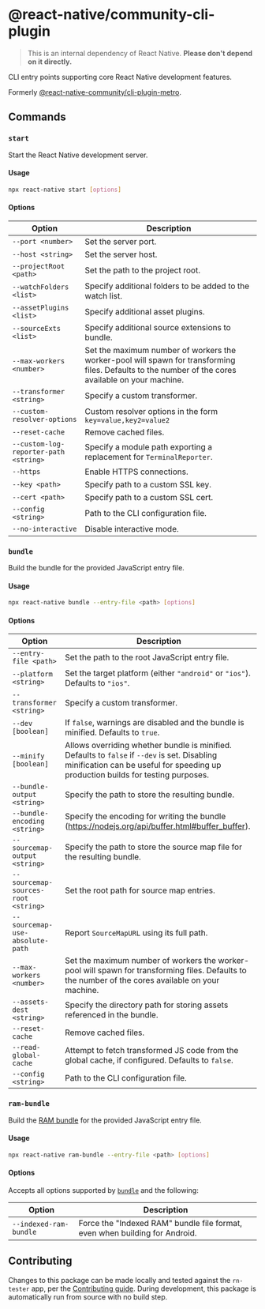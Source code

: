# @react-native/community-cli-plugin

> This is an internal dependency of React Native. **Please don't depend on it directly.**

CLI entry points supporting core React Native development features.

Formerly [@react-native-community/cli-plugin-metro](https://www.npmjs.com/package/@react-native-community/cli-plugin-metro).

## Commands

### `start`

Start the React Native development server.

#### Usage

```sh
npx react-native start [options]
```

#### Options

| Option | Description |
| - | - |
| `--port <number>` | Set the server port. |
| `--host <string>` | Set the server host. |
| `--projectRoot <path>` | Set the path to the project root. |
| `--watchFolders <list>` | Specify additional folders to be added to the watch list. |
| `--assetPlugins <list>` | Specify additional asset plugins. |
| `--sourceExts <list>` | Specify additional source extensions to bundle. |
| `--max-workers <number>` | Set the maximum number of workers the worker-pool will spawn for transforming files. Defaults to the number of the cores available on your machine. |
| `--transformer <string>` | Specify a custom transformer. |
| `--custom-resolver-options` | Custom resolver options in the form `key=value,key2=value2` |
| `--reset-cache` | Remove cached files. |
| `--custom-log-reporter-path <string>` | Specify a module path exporting a replacement for `TerminalReporter`. |
| `--https` | Enable HTTPS connections. |
| `--key <path>`| Specify path to a custom SSL key. |
| `--cert <path>` | Specify path to a custom SSL cert. |
| `--config <string>` | Path to the CLI configuration file. |
| `--no-interactive` | Disable interactive mode. |

### `bundle`

Build the bundle for the provided JavaScript entry file.

#### Usage

```sh
npx react-native bundle --entry-file <path> [options]
```

#### Options

| Option | Description |
| - | - |
| `--entry-file <path>` | Set the path to the root JavaScript entry file. |
| `--platform <string>` | Set the target platform (either `"android"` or `"ios"`). Defaults to `"ios"`. |
| `--transformer <string>` | Specify a custom transformer. |
| `--dev [boolean]` | If `false`, warnings are disabled and the bundle is minified. Defaults to `true`. |
| `--minify [boolean]` | Allows overriding whether bundle is minified. Defaults to `false` if `--dev` is set. Disabling minification can be useful for speeding up production builds for testing purposes. |
| `--bundle-output <string>` | Specify the path to store the resulting bundle. |
| `--bundle-encoding <string>` | Specify the encoding for writing the bundle (<https://nodejs.org/api/buffer.html#buffer_buffer>). |
| `--sourcemap-output <string>` | Specify the path to store the source map file for the resulting bundle. |
| `--sourcemap-sources-root <string>` | Set the root path for source map entries. |
| `--sourcemap-use-absolute-path` | Report `SourceMapURL` using its full path. |
| `--max-workers <number>` | Set the maximum number of workers the worker-pool will spawn for transforming files. Defaults to the number of the cores available on your machine. |
| `--assets-dest <string>` | Specify the directory path for storing assets referenced in the bundle. |
| `--reset-cache` | Remove cached files. |
| `--read-global-cache` | Attempt to fetch transformed JS code from the global cache, if configured. Defaults to `false`. |
| `--config <string>` | Path to the CLI configuration file. |

### `ram-bundle`

Build the [RAM bundle](https://reactnative.dev/docs/ram-bundles-inline-requires) for the provided JavaScript entry file.

#### Usage

```sh
npx react-native ram-bundle --entry-file <path> [options]
```

#### Options

Accepts all options supported by [`bundle`](#bundle) and the following:

| Option | Description |
| - | - |
| `--indexed-ram-bundle` | Force the "Indexed RAM" bundle file format, even when building for Android. |

## Contributing

Changes to this package can be made locally and tested against the `rn-tester` app, per the [Contributing guide](https://reactnative.dev/contributing/overview#contributing-code). During development, this package is automatically run from source with no build step.

